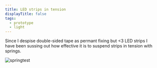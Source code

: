 ```yaml
---
title: LED strips in tension
displayTitle: false
tags:
  - prototype
  - light
---
```


Since I despise double-sided tape as permant fixing but <3 LED strips I have been sussing out how effective it is to suspend strips in tension with springs. 

![springtest](https://d2w9rnfcy7mm78.cloudfront.net/10811413/original_550141c684993bc4a810d0b8ec008d46.png?1613641947?bc=0)

